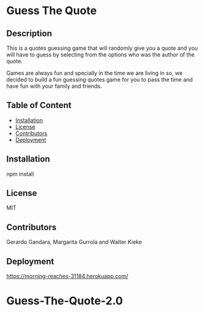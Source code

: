 # Guess The Quote

## Description
This is a quotes guessing game that will randomly give you a quote and you will have to guess by selecting from the options who was the author of the quote.

Games are always fun and specially in the time we are living in so, we decided to build a fun guessing quotes game for you to pass the time and have fun with your family and friends. 

## Table of Content
* [Installation](#Installation)
* [License](#questions)
* [Contributors](#contributors)
* [Deployment](#deployment)

## Installation
npm install

## License
MIT

## Contributors
Gerardo Gandara, Margarita Gurrola and Walter Kieke

## Deployment
https://morning-reaches-31184.herokuapp.com/

# Guess-The-Quote-2.0
